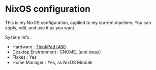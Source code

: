 # NixOS configuration
This is my NixOS configuration, applied to my current machine. You can apply, edit, and use it as you want.

System Info : 
- Hardware : [ThinkPad t480](https://github.com/NixOS/nixos-hardware/blob/master/lenovo/thinkpad/t480/default.nix)
- Desktop Environment : GNOME, (and sway)
- Flakes : Yes
- Home Manager : Yes, as NixOS Module
